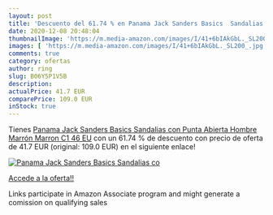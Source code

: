 ```yaml
---
layout: post
title: 'Descuento del 61.74 % en Panama Jack Sanders Basics  Sandalias co'
date: 2020-12-08 20:48:04
thumbnailImage: 'https://m.media-amazon.com/images/I/41+6bIAkGbL._SL200_.jpg'
images: [ 'https://m.media-amazon.com/images/I/41+6bIAkGbL._SL200_.jpg' ]
comments: true
category: ofertas
author: ring
slug: B06Y5P1V5B
description:
actualPrice: 41.7 EUR
comparePrice: 109.0 EUR
inStock: true
---
```


Tienes [Panama Jack Sanders Basics  Sandalias con Punta Abierta Hombre  Marrón  Marron C1   46 EU](https://www.amazon.es/dp/B06Y5P1V5B/?tag=tolees-21) con un 61.74 % de descuento con precio de oferta de 41.7 EUR (original: 109.0 EUR) en el siguiente enlace!

[![Panama Jack Sanders Basics  Sandalias co](https://m.media-amazon.com/images/I/41+6bIAkGbL._SL200_.jpg)](https://www.amazon.es/dp/B06Y5P1V5B/?tag=tolees-21)

[Accede a la oferta!!](https://www.amazon.es/dp/B06Y5P1V5B/?tag=tolees-21)

Links participate in Amazon Associate program and might generate a comission on qualifying sales


